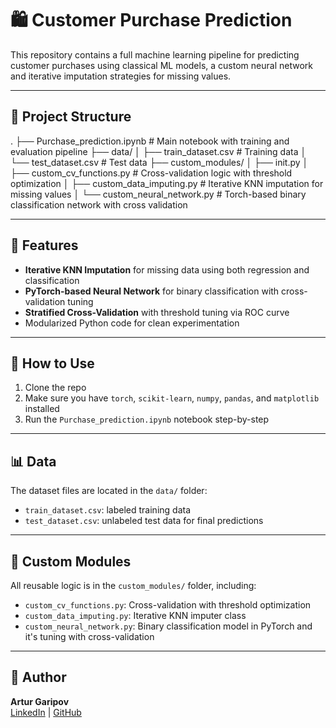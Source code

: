 # 🛍️ Customer Purchase Prediction

This repository contains a full machine learning pipeline for predicting customer purchases using classical ML models, a custom neural network and iterative imputation strategies for missing values.

---

## 📁 Project Structure

. ├── Purchase_prediction.ipynb # Main notebook with training and evaluation pipeline 
├── data/ 
│ ├── train_dataset.csv # Training data 
│ └── test_dataset.csv # Test data 
├── custom_modules/ 
│ ├── init.py 
│ ├── custom_cv_functions.py # Cross-validation logic with threshold optimization 
│ ├── custom_data_imputing.py # Iterative KNN imputation for missing values 
│ └── custom_neural_network.py # Torch-based binary classification network with cross validation

---

## 🚀 Features

- **Iterative KNN Imputation** for missing data using both regression and classification
- **PyTorch-based Neural Network** for binary classification with cross-validation tuning
- **Stratified Cross-Validation** with threshold tuning via ROC curve
- Modularized Python code for clean experimentation

---

## 🧪 How to Use

1. Clone the repo
2. Make sure you have `torch`, `scikit-learn`, `numpy`, `pandas`, and `matplotlib` installed
3. Run the `Purchase_prediction.ipynb` notebook step-by-step

---

## 📊 Data

The dataset files are located in the `data/` folder:

- `train_dataset.csv`: labeled training data
- `test_dataset.csv`: unlabeled test data for final predictions

---

## 🤖 Custom Modules

All reusable logic is in the `custom_modules/` folder, including:

- `custom_cv_functions.py`: Cross-validation with threshold optimization
- `custom_data_imputing.py`: Iterative KNN imputer class
- `custom_neural_network.py`: Binary classification model in PyTorch and it's tuning with cross-validation

---

## 📝 Author

**Artur Garipov**  
[LinkedIn](www.linkedin.com/in/artur-garipov-36037a319) | [GitHub](https://github.com/Artur-Gar)
